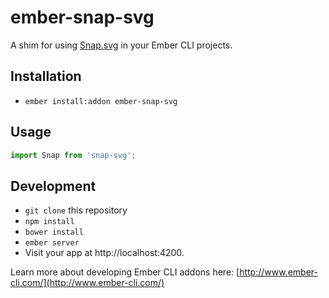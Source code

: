 # ember-snap-svg

A shim for using [Snap.svg](http://snapsvg.io) in your Ember CLI projects.

## Installation

* `ember install:addon ember-snap-svg`

## Usage

```js
import Snap from 'snap-svg';
```

## Development

* `git clone` this repository
* `npm install`
* `bower install`
* `ember server`
* Visit your app at http://localhost:4200.

Learn more about developing Ember CLI addons here: [http://www.ember-cli.com/](http://www.ember-cli.com/)

